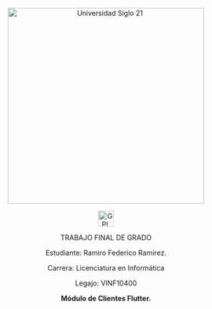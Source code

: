 <p align="center"><img src="https://www.on24.com.ar/wp-content/uploads/2016/01/79af8aec56dc576e2fcbe3b2f46516ce-696x447.jpg" width="400" alt="Universidad Siglo 21"></p>

<p align="center">
<img alt="GPL" src="https://raw.githubusercontent.com/legacy-icons/license-icons/master/dist/32x32/gpl.png" width="32" height="32">
</p>

<p align="center">TRABAJO FINAL DE GRADO</p>

<p align="center">Estudiante: Ramiro Federico Ramirez.</p>
<p align="center">Carrera: Licenciatura en Informática</p>
<p align="center">Legajo: VINF10400</p>
<p align="center"><b>Módulo de Clientes Flutter.</b></p>
